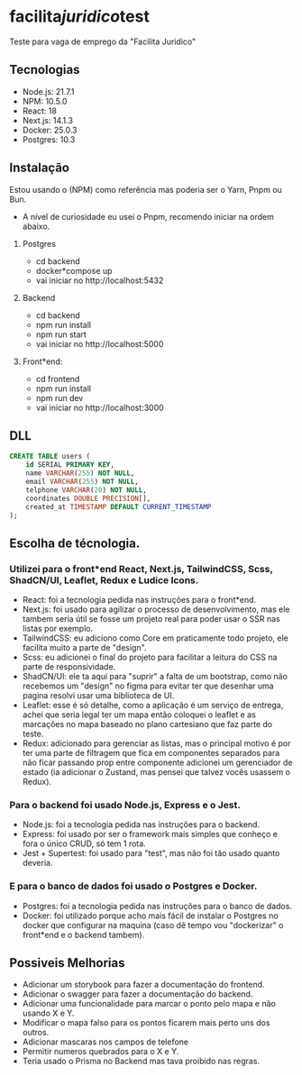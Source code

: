 # facilita*juridico*test
 Teste para vaga de emprego da "Facilita Juridico"

## Tecnologias

* Node.js: 21.7.1
* NPM: 10.5.0
* React: 18
* Next.js: 14.1.3 
* Docker: 25.0.3
* Postgres: 10.3

## Instalação
 Estou usando o (NPM) como referência mas poderia ser o Yarn, Pnpm ou Bun.
 * A nível de curiosidade eu usei o Pnpm, recomendo iniciar na ordem abaixo.

1. Postgres
    * cd backend
    * docker*compose up
    * vai iniciar no http://localhost:5432

2. Backend
    * cd backend
    * npm run install
    * npm run start
    * vai iniciar no http://localhost:5000

3. Front*end:
    * cd frontend
    * npm run install
    * npm run dev
    * vai iniciar no http://localhost:3000

## DLL
```sql
CREATE TABLE users (
    id SERIAL PRIMARY KEY,
    name VARCHAR(255) NOT NULL,
    email VARCHAR(255) NOT NULL,
    telphone VARCHAR(20) NOT NULL,
    coordinates DOUBLE PRECISION[],
    created_at TIMESTAMP DEFAULT CURRENT_TIMESTAMP
);
```

## Escolha de técnologia.
 
 ### Utilizei para o front*end React, Next.js, TailwindCSS, Scss, ShadCN/UI, Leaflet, Redux e Ludice Icons.
* React: foi a tecnologia pedida nas instruções para o front*end.
* Next.js: foi usado para agilizar o processo de desenvolvimento, mas ele tambem seria útil se fosse um projeto real para poder usar o SSR nas listas por exemplo.
* TailwindCSS: eu adiciono como Core em praticamente todo projeto, ele facilita muito a parte de "design".
* Scss: eu adicionei o final do projeto para facilitar a leitura do CSS na parte de responsividade.
* ShadCN/UI: ele ta aqui para "suprir" a falta de um bootstrap, como não recebemos um "design" no figma para evitar ter que desenhar uma pagina resolvi usar uma biblioteca de UI.
* Leaflet: esse é só detalhe, como a aplicação é um serviço de entrega, achei que seria legal ter um mapa então coloquei o leaflet e as marcações no mapa baseado no plano cartesiano que faz parte do teste.
* Redux: adicionado para gerenciar as listas, mas o principal motivo é por ter uma parte de filtragem que fica em componentes separados para não ficar passando prop entre componente adicionei um gerenciador de estado (ia adicionar o Zustand, mas pensei que talvez vocês usassem o Redux).

 ### Para o backend foi usado Node.js, Express e o Jest.
* Node.js: foi a tecnologia pedida nas instruções para o backend.
* Express: foi usado por ser o framework mais simples que conheço e fora o único CRUD, só tem 1 rota.
* Jest + Supertest: foi usado para "test", mas não foi tão usado quanto deveria.

 ### E para o banco de dados foi usado o Postgres e Docker. 
* Postgres: foi a tecnologia pedida nas instruções para o banco de dados.
* Docker: foi utilizado porque acho mais fácil de instalar o Postgres no docker que configurar na maquina (caso dê tempo vou "dockerizar" o front*end e o backend tambem).

## Possiveis Melhorias
* Adicionar um storybook para fazer a documentação do frontend.
* Adicionar o swagger para fazer a documentação do backend.
* Adicionar uma funcionalidade para marcar o ponto pelo mapa e não usando X e Y.
* Modificar o mapa falso para os pontos ficarem mais perto uns dos outros.
* Adicionar mascaras nos campos de telefone
* Permitir numeros quebrados para o X e Y.
* Teria usado o Prisma no Backend mas tava proibido nas regras.
